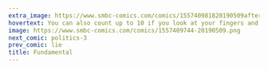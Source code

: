 ```yaml
---
extra_image: https://www.smbc-comics.com/comics/155740981820190509after.png
hovertext: You can also count up to 10 if you look at your fingers and see how many fingers there are.
image: https://www.smbc-comics.com/comics/1557409744-20190509.png
next_comic: politics-3
prev_comic: lie
title: Fundamental
---
```


